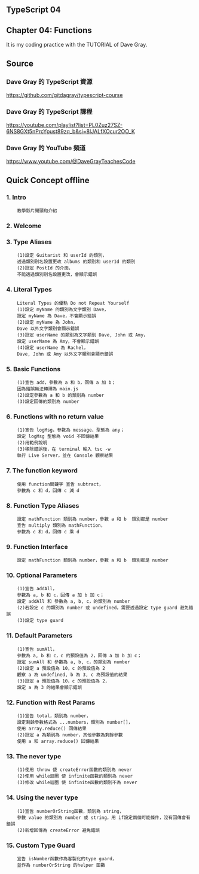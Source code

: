## TypeScript 04
## Chapter 04: Functions
It is my coding practice with the TUTORIAL of Dave Gray. 

## Source
### Dave Gray 的 TypeScript 資源
https://github.com/gitdagray/typescript-course

### Dave Gray 的 TypeScript 課程
https://youtube.com/playlist?list=PL0Zuz27SZ-6NS8GXt5nPrcYpust89zq_b&si=8IJALfXOcur2OO_K

### Dave Gray 的 YouTube 頻道
https://www.youtube.com/@DaveGrayTeachesCode

## Quick Concept offline
###  1. Intro
        教學影片開頭和介紹

###  2. Welcome

###  3. Type Aliases
        (1)設定 Guitarist 和 userId 的類別，
        透過類別別名設置更改 albums 的類別和 userId 的類別
        (2)設定 PostId 的介面，
        不能透過類別別名設置更改，會顯示錯誤

###  4. Literal Types
        Literal Types 的優點 Do not Repeat Yourself
        (1)設定 myName 的類別為文字類別 Dave，
        設定 myName 為 Dave，不會顯示錯誤
        (2)設定 myName 為 John，
        Dave 以外文字類別會顯示錯誤
        (3)設定 userName 的類別為文字類別 Dave, John 或 Amy，
        設定 userName 為 Amy，不會顯示錯誤
        (4)設定 userName 為 Rachel，
        Dave, John 或 Amy 以外文字類別會顯示錯誤

###  5. Basic Functions
        (1)宣告 add，參數為 a 和 b，回傳 a 加 b；
        因為錯誤無法轉譯為 main.js
        (2)設定參數為 a 和 b 的類別為 number
        (3)設定回傳的類別為 number

###  6. Functions with no return value
        (1)宣告 logMsg，參數為 message，型態為 any；
        設定 logMsg 型態為 void 不回傳結果
        (2)用範例說明
        (3)移除錯誤後，在 terminal 輸入 tsc -w
        執行 Live Server，並在 Console 觀察結果

###  7. The function keyword
        使用 function關鍵字 宣告 subtract，
        參數為 c 和 d，回傳 c 減 d

###  8. Function Type Aliases
        設定 mathFunction 類別為 number，參數 a 和 b  類別都是 number
        宣告 multiply 類別為 mathFunction，
        參數為 c 和 d，回傳 c 乘 d

###  9. Function Interface
        設定 mathFunction 類別為 number，參數 a 和 b  類別都是 number

### 10. Optional Parameters
        (1)宣告 addAll，
        參數為 a, b 和 c，回傳 a 加 b 加 c；
        設定 addAll 和 參數為 a, b, c，的類別為 number
        (2)若設定 c 的類別為 number 或 undefined，需要透過設定 type guard 避免錯誤
        (3)設定 type guard

### 11. Default Parameters
        (1)宣告 sumAll，
        參數為 a, b 和 c，c 的預設值為 2，回傳 a 加 b 加 c；
        設定 sumAll 和 參數為 a, b, c，的類別為 number
        (2)設定 a 預設值為 10，c 的預設值為 2
        觀察 a 為 undefined, b 為 3, c 為預設值的結果
        (3)設定 a 預設值為 10，c 的預設值為 2，
        設定 a 為 3 的結果會顯示錯誤

### 12. Function with Rest Params
        (1)宣告 total，類別為 number，
        設定剩餘參數格式為 ...numbers，類別為 number[]，
        使用 array.reduce() 回傳結果
        (2)設定 a 為類別為 number，其他參數為剩餘參數
        使用 a 和 array.reduce() 回傳結果

### 13. The never type
        (1)使用 throw 使 createError函數的類別為 never
        (2)使用 while迴圈 使 infinite函數的類別為 never
        (3)修改 while迴圈 使 infinite函數的類別不為 never

### 14. Using the never type
        (1)宣告 numberOrString函數，類別為 string，
        參數 value 的類別為 number 或 string，用 if設定兩個可能條件，沒有回傳會有錯誤
        (2)新增回傳為 createError 避免錯誤

### 15. Custom Type Guard
        宣告 isNumber函數作為客製化的type guard，
        並作為 numberOrString 的helper 函數